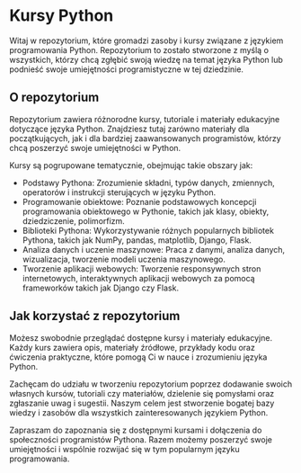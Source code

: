 # Kursy Python

Witaj w repozytorium, które gromadzi zasoby i kursy związane z językiem programowania Python. Repozytorium to zostało stworzone z myślą o wszystkich, którzy chcą zgłębić swoją wiedzę na temat języka Python lub podnieść swoje umiejętności programistyczne w tej dziedzinie.

## O repozytorium

Repozytorium zawiera różnorodne kursy, tutoriale i materiały edukacyjne dotyczące języka Python. Znajdziesz tutaj zarówno materiały dla początkujących, jak i dla bardziej zaawansowanych programistów, którzy chcą poszerzyć swoje umiejętności w Python.

Kursy są pogrupowane tematycznie, obejmując takie obszary jak:

- Podstawy Pythona: Zrozumienie składni, typów danych, zmiennych, operatorów i instrukcji sterujących w języku Python.
- Programowanie obiektowe: Poznanie podstawowych koncepcji programowania obiektowego w Pythonie, takich jak klasy, obiekty, dziedziczenie, polimorfizm.
- Biblioteki Pythona: Wykorzystywanie różnych popularnych bibliotek Pythona, takich jak NumPy, pandas, matplotlib, Django, Flask.
- Analiza danych i uczenie maszynowe: Praca z danymi, analiza danych, wizualizacja, tworzenie modeli uczenia maszynowego.
- Tworzenie aplikacji webowych: Tworzenie responsywnych stron internetowych, interaktywnych aplikacji webowych za pomocą frameworków takich jak Django czy Flask.

## Jak korzystać z repozytorium

Możesz swobodnie przeglądać dostępne kursy i materiały edukacyjne. Każdy kurs zawiera opis, materiały źródłowe, przykłady kodu oraz ćwiczenia praktyczne, które pomogą Ci w nauce i zrozumieniu języka Python.

Zachęcam do udziału w tworzeniu repozytorium poprzez dodawanie swoich własnych kursów, tutoriali czy materiałów, dzielenie się pomysłami oraz zgłaszanie uwag i sugestii. Naszym celem jest stworzenie bogatej bazy wiedzy i zasobów dla wszystkich zainteresowanych językiem Python.

Zapraszam do zapoznania się z dostępnymi kursami i dołączenia do społeczności programistów Pythona. Razem możemy poszerzyć swoje umiejętności i wspólnie rozwijać się w tym popularnym języku programowania.

